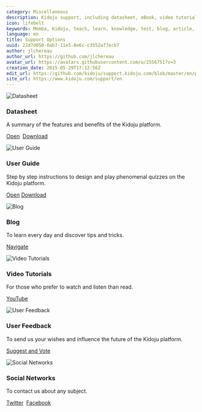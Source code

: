```yaml
---
category: Miscellaneous
description: Kidoju support, including datasheet, eBook, video tutorials, blog and other options.
icon: lifebelt
keywords: Memba, Kidoju, teach, learn, knowledge, test, blog, article, documentation, ebook, video, webinar, slide
language: en
title: Support Options
uuid: 22d7d050-0ab7-11e5-8e6c-c3552af7ecb7
author: jlchereau
author_url: https://github.com/jlchereau
avatar_url: https://avatars.githubusercontent.com/u/2556751?v=3
creation_date: 2015-05-29T17:12:56Z
edit_url: https://github.com/kidoju/support.kidoju.com/blob/master/en/pages/index.md
site_url: https://www.kidoju.com/support/en
---
```

<div class="row">
    <div class="col-sm-6 col-md-4">
        <div class="thumbnail k-widget">
            <img src="https://raw.githubusercontent.com/kidoju/support.kidoju.com/master/en/pages/index1.jpg" alt="Datasheet">
            <div class="caption">
                <h3>Datasheet</h3>
                <p>A summary of the features and benefits of the Kidoju platform.</p>
                <p>
                    <a href="https://github.com/kidoju/support.kidoju.com/blob/master/en/docs/Datasheet.en.screen.pdf" target="_blank" class="k-button k-primary" role="button">Open</a>&nbsp;
                    <a href="https://github.com/kidoju/support.kidoju.com/raw/master/en/docs/Datasheet.en.screen.pdf" class="k-button" role="button">Download</a>     
                </p>
            </div>
        </div>
    </div>
    <div class="col-sm-6 col-md-4 k-widget">
        <div class="thumbnail">
            <img src="https://raw.githubusercontent.com/kidoju/support.kidoju.com/master/en/pages/index2.jpg" alt="User Guide">
            <div class="caption">
                <h3>User Guide</h3>
                <p>Step by step instructions to design and play phenomenal quizzes on the Kidoju platform.</p>
                <p>
                    <a href="https://github.com/kidoju/support.kidoju.com/blob/master/en/docs/UserGuide.en.screen.pdf" target="_blank" class="k-button k-primary" role="button">Open</a>
                    <a href="https://github.com/kidoju/support.kidoju.com/raw/master/en/docs/UserGuide.en.screen.pdf" class="k-button" role="button">Download</a>
                </p>
            </div>
        </div>
    </div>
    <div class="col-sm-6 col-md-4 k-widget">
        <div class="thumbnail">
            <img src="https://raw.githubusercontent.com/kidoju/support.kidoju.com/master/en/pages/index4.jpg" alt="Blog">
            <div class="caption">
                <h3>Blog</h3>
                <p>To learn every day and discover tips and tricks.</p>
                <p><a href="https://www.kidoju.com/support/en/posts" class="k-button k-primary" role="button">Navigate</a></p>
            </div>
        </div>
    </div>
    <div class="col-sm-6 col-md-4 k-widget">
        <div class="thumbnail">
            <img src="https://raw.githubusercontent.com/kidoju/support.kidoju.com/master/en/pages/index5.jpg" alt="Video Tutorials">
            <div class="caption">
                <h3>Video Tutorials</h3>
                <p>For those who prefer to watch and listen than read.</p>
                <p><a href="https://www.youtube.com/channel/UCzvNSb6xFpN8kIaw85M1-Pg" target="_blank" class="k-button k-primary" role="button">YouTube</a></p>
            </div>
        </div>
    </div>
    <div class="col-sm-6 col-md-4 k-widget">
        <div class="thumbnail">
            <img src="https://raw.githubusercontent.com/kidoju/support.kidoju.com/master/en/pages/index3.jpg" alt="User Feedback">
            <div class="caption">
                <h3>User Feedback</h3>
                <p>To send us your wishes and influence the future of the Kidoju platform.</p>
                <p><a href="https://kidoju.uservoice.com/forums/152569-general" target="_blank" class="k-button k-primary" role="button">Suggest and Vote</a></p>
            </div>
        </div>
    </div>
    <div class="col-sm-6 col-md-4 k-widget">
        <div class="thumbnail">
            <img src="https://raw.githubusercontent.com/kidoju/support.kidoju.com/master/en/pages/index6.jpg" alt="Social Networks">
            <div class="caption">
                <h3>Social Networks</h3>
                <p>To contact us about any subject.</p>
                <p>
                    <a href="https://twitter.com/kidoju" target="_blank" class="k-button k-primary" role="button">Twitter</a>&nbsp;
                    <a href="https://www.facebook.com/kidoju" target="_blank" class="k-button" role="button">Facebook</a>
                </p>
            </div>
        </div>
    </div>
</div>